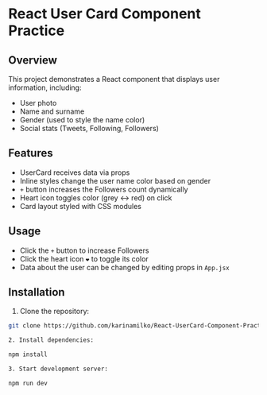 # React User Card Component Practice

## Overview
This project demonstrates a React component that displays user information, including:

- User photo
- Name and surname
- Gender (used to style the name color)
- Social stats (Tweets, Following, Followers)

## Features
- UserCard receives data via props
- Inline styles change the user name color based on gender
- `+` button increases the Followers count dynamically
- Heart icon toggles color (grey ↔ red) on click
- Card layout styled with CSS modules

## Usage
- Click the `+` button to increase Followers
- Click the heart icon `❤️` to toggle its color
- Data about the user can be changed by editing props in `App.jsx`

## Installation
1. Clone the repository:
```bash
git clone https://github.com/karinamilko/React-UserCard-Component-Practice.git

2. Install dependencies:

npm install

3. Start development server:

npm run dev



